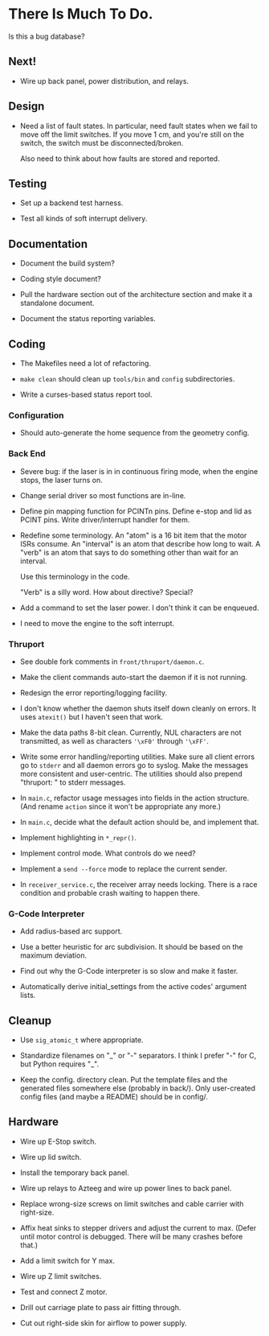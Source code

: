 # There Is Much To Do.

Is this a bug database?


## Next!

* Wire up back panel, power distribution, and relays.


## Design

* Need a list of fault  states.  In particular, need fault states when
  we  fail to move  off the  limit switches.   If you  move 1  cm, and
  you're still on the switch, the switch must be disconnected/broken.

  Also need to think about how faults are stored and reported.


## Testing

+ Set up a backend test harness.

* Test all kinds of soft interrupt delivery.


## Documentation

* Document the build system?

* Coding style document?

* Pull the hardware section out of the architecture section and make
  it a standalone document.

* Document the status reporting variables.


## Coding

* The Makefiles need a lot of refactoring.

* `make clean` should clean up `tools/bin` and `config` subdirectories.

* Write a curses-based status report tool.


### Configuration

* Should auto-generate the home sequence from the geometry config.


### Back End

* Severe bug: if the laser is in in continuous firing mode, when the
  engine stops, the laser turns on.
  
* Change serial driver so most functions are in-line.

* Define pin mapping function for PCINTn pins.  Define e-stop and lid
  as PCINT pins.  Write driver/interrupt handler for them.

* Redefine some terminology.  An "atom" is a 16 bit item that the motor
  ISRs consume.  An "interval" is an atom that describe how long to
  wait.  A "verb" is an atom that says to do something other than wait
  for an interval.
  
  Use this terminology in the code.

  "Verb" is a silly word.  How about directive?  Special?   

* Add a command to set the laser power.  I don't think it can be enqueued.

* I need to move the engine to the soft interrupt.


### Thruport

* See double fork comments in `front/thruport/daemon.c`.

* Make the client commands auto-start the daemon if it is not running.

* Redesign the error reporting/logging facility.

* I don't know whether the daemon shuts itself down cleanly on errors.
  It uses `atexit()` but I haven't seen that work.

* Make the data paths 8-bit clean.  Currently, NUL characters are not
  transmitted, as well as characters `'\xF0'` through `'\xFF'`.

* Write some error handling/reporting utilities.  Make sure all client
  errors go to `stderr` and all daemon errors go to syslog.  Make the
  messages more consistent and user-centric.  The utilities should also
  prepend "thruport: " to stderr messages.

* In `main.c`, refactor usage messages into fields in the action
  structure.  (And rename `action` since it won't be appropriate any
  more.)

* In `main.c`, decide what the default action should be, and implement
  that.

* Implement highlighting in `*_repr()`.

* Implement control mode.  What controls do we need?

* Implement a `send --force` mode to replace the current sender.

* In `receiver_service.c`, the receiver array needs locking.  There is
  a race condition and probable crash waiting to happen there.


### G-Code Interpreter

* Add radius-based arc support.

* Use a better heuristic for arc subdivision.  It should be based on
  the maximum deviation.

* Find out why the G-Code interpreter is so slow and make it faster.

* Automatically derive initial_settings from the active codes'
  argument lists.


## Cleanup

* Use `sig_atomic_t` where appropriate.

* Standardize filenames on "\_" or "-" separators.  I think I prefer
  "-" for C, but Python requires "\_".

* Keep the config. directory clean.  Put the template files and the
  generated files somewhere else (probably in back/).  Only
  user-created config files (and maybe a README) should be in config/.


## Hardware

* Wire up E-Stop switch.

* Wire up lid switch.

* Install the temporary back panel.

* Wire up relays to Azteeg and wire up power lines to back panel.

* Replace wrong-size screws on limit switches and cable carrier with
  right-size.

* Affix heat sinks to stepper drivers and adjust the current to max.
  (Defer until motor control is debugged.  There will be many crashes
  before that.)

* Add a limit switch for Y max.

* Wire up Z limit switches.

* Test and connect Z motor.

* Drill out carriage plate to pass air fitting through.

* Cut out right-side skin for airflow to power supply.
